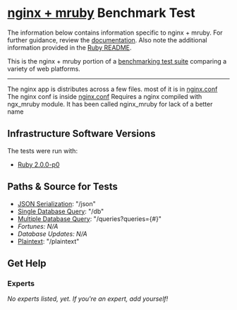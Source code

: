 # [nginx + mruby](https://github.com/matsumoto-r/ngx_mruby) Benchmark Test

The information below contains information specific to nginx + mruby. 
For further guidance, review the 
[documentation](http://frameworkbenchmarks.readthedocs.org/en/latest/). 
Also note the additional information provided in the [Ruby README](../).

This is the nginx + mruby portion of a [benchmarking test suite](../../) 
comparing a variety of web platforms.

---

The nginx app is distributes across a few files. most of it is in [nginx.conf](nginx.conf)
The nginx conf is inside [nginx.conf](nginx.conf)
Requires a nginx compiled with ngx_mruby module. It has been called nginx_mruby for lack of a better name

## Infrastructure Software Versions

The tests were run with:

* [Ruby 2.0.0-p0](http://www.ruby-lang.org/)

## Paths & Source for Tests

* [JSON Serialization](nginx.conf): "/json"
* [Single Database Query](db.rb): "/db"
* [Multiple Database Query](queries.rb): "/queries?queries={#}"
* _Fortunes: N/A_
* _Database Updates: N/A_
* [Plaintext](nginx.conf): "/plaintext"

## Get Help

### Experts

_No experts listed, yet. If you're an expert, add yourself!_
